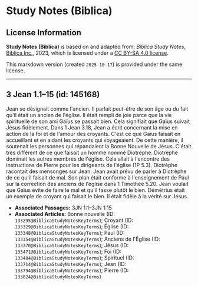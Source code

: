 # Study Notes (Biblica)

## License Information

**Study Notes (Biblica)** is based on and adapted from: _Biblica Study Notes_, [Biblica Inc.](https://www.biblica.com/), 2023, which is licensed under a [CC BY-SA 4.0 license](https://creativecommons.org/licenses/by-sa/4.0/legalcode.en).

This markdown version (created `2025-10-17`) is provided under the same license.



--------------------------------

## 3 Jean 1.1–15 (id: 145168)

Jean se désignait comme l'ancien. Il parlait peut\-être de son âge ou du fait qu'il était un ancien de l'église. Il était rempli de joie parce que la vie spirituelle de son ami Gaïus se passait bien. Cela signifiait que Gaïus suivait Jésus fidèlement. Dans 1 Jean 3\.18, Jean a écrit concernant la mise en action de la foi et de l'amour des croyants. C'est ce que Gaïus faisait en accueillant et en aidant les croyants qui voyageaient. De cette manière, il soutenait les personnes qui répandaient la Bonne Nouvelle de Jésus. C'était très différent de ce que faisait un homme nommé Diotrèphe. Diotrèphe dominait les autres membres de l'église. Cela allait à l'encontre des instructions de Pierre pour les dirigeants de l'église (1P 5\.3\). Diotrèphe racontait des mensonges sur Jean. Jean avait prévu de parler à Diotrèphe de ce qu'il faisait de mal. Son plan était conforme à l'enseignement de Paul sur la correction des anciens de l'église dans 1 Timothée 5\.20\. Jean voulait que Gaïus évite de faire le mal et qu'il fasse plutôt le bien. Démétrius était un exemple de croyant qui faisait le bien. Il était fidèle à la vérité sur Jésus.

* **Associated Passages:** 3JN 1:1–3JN 1:15
* **Associated Articles:** Bonne nouvelle (ID: `133295@BiblicaStudyNotesKeyTerms`); Croyant (ID: `133329@BiblicaStudyNotesKeyTerms`); Église (ID: `133348@BiblicaStudyNotesKeyTerms`); Paul (ID: `133354@BiblicaStudyNotesKeyTerms`); Anciens de l'Église (ID: `133370@BiblicaStudyNotesKeyTerms`); Jésus (ID: `133471@BiblicaStudyNotesKeyTerms`); Foi (ID: `133484@BiblicaStudyNotesKeyTerms`); Spirituel (ID: `133714@BiblicaStudyNotesKeyTerms`); Jean (ID: `133794@BiblicaStudyNotesKeyTerms`); Pierre (ID: `133824@BiblicaStudyNotesKeyTerms`)

